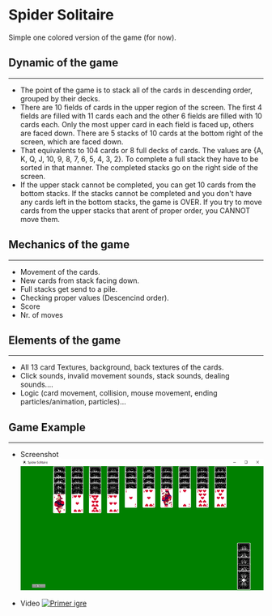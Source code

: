 # Spider Solitaire
Simple one colored version of the game (for now).

## Dynamic of the game
___
+ The point of the game is to stack all of the cards in descending order, grouped by their decks.
+ There are 10 fields of cards in the upper region of the screen. The first 4 fields are filled with 11 cards each and the other 6 fields are filled with 10 cards each. Only the most upper card in each field is faced up, others are faced down. There are 5 stacks of 10 cards at the bottom right of the screen, which are faced down. 
+ That equivalents to 104 cards or 8 full decks of cards. The values are {A, K, Q, J, 10, 9, 8, 7, 6, 5, 4, 3, 2}. To complete a full stack they have to be sorted in that manner. The completed stacks go on the right side of the screen.
+ If the upper stack cannot be completed, you can get 10 cards from the bottom stacks. 
If the stacks cannot be completed and you don't have any cards left in the bottom stacks, the game is OVER.
If you try to move cards from the upper stacks that arent of proper order, you CANNOT move them.

## Mechanics of the game 
___
- Movement of the cards.
- New cards from stack facing down.
- Full stacks get send to a pile.
- Checking proper values (Descencind order).
- Score
- Nr. of moves


## Elements of the game
___
- All 13 card Textures, background, back textures of the cards.
- Click sounds, invalid movement sounds, stack sounds, dealing sounds....
- Logic (card movement, collision, mouse movement, ending particles/animation, particles)...


## Game Example
___
- Screenshot
 ![Solitaire](solitaire.PNG)

- Video 
 [![Primer igre](https://img.youtube.com/vi/j_R70Ex7vjk/hqdefault.jpg)](https://www.youtube.com/watch?v=j_R70Ex7vjk)